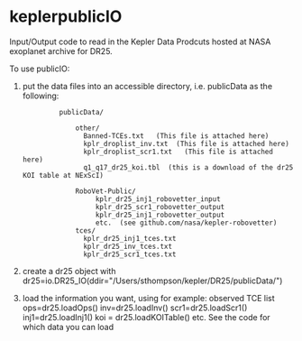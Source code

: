 # keplerpublicIO
Input/Output code to read in the Kepler Data Prodcuts hosted at NASA exoplanet archive for DR25.

To use publicIO:
1) put the data files into an accessible directory, i.e. publicData as the following:

                publicData/
                
                    other/
                      Banned-TCEs.txt   (This file is attached here)
                      kplr_droplist_inv.txt  (This file is attached here)
                      kplr_droplist_scr1.txt   (This file is attached here)
                      q1_q17_dr25_koi.tbl  (this is a download of the dr25 KOI table at NExScI)
                    
                    RoboVet-Public/
                         kplr_dr25_inj1_robovetter_input
                         kplr_dr25_scr1_robovetter_output
                         kplr_dr25_inj1_robovetter_output
                         etc.  (see github.com/nasa/kepler-robovetter)
                    tces/
                      kplr_dr25_inj1_tces.txt 
                      kplr_dr25_inv_tces.txt  
                      kplr_dr25_scr1_tces.txt
 2) create a dr25 object with
           dr25=io.DR25_IO(ddir="/Users/sthompson/kepler/DR25/publicData/")
 3) load the information you want, using for example:
           observed TCE list
           ops=dr25.loadOps()
           inv=dr25.loadInv()
           scr1=dr25.loadScr1()
           inj1=dr25.loadInj1()
           koi = dr25.loadKOITable() 
           etc.
           See the code for which data you can load
